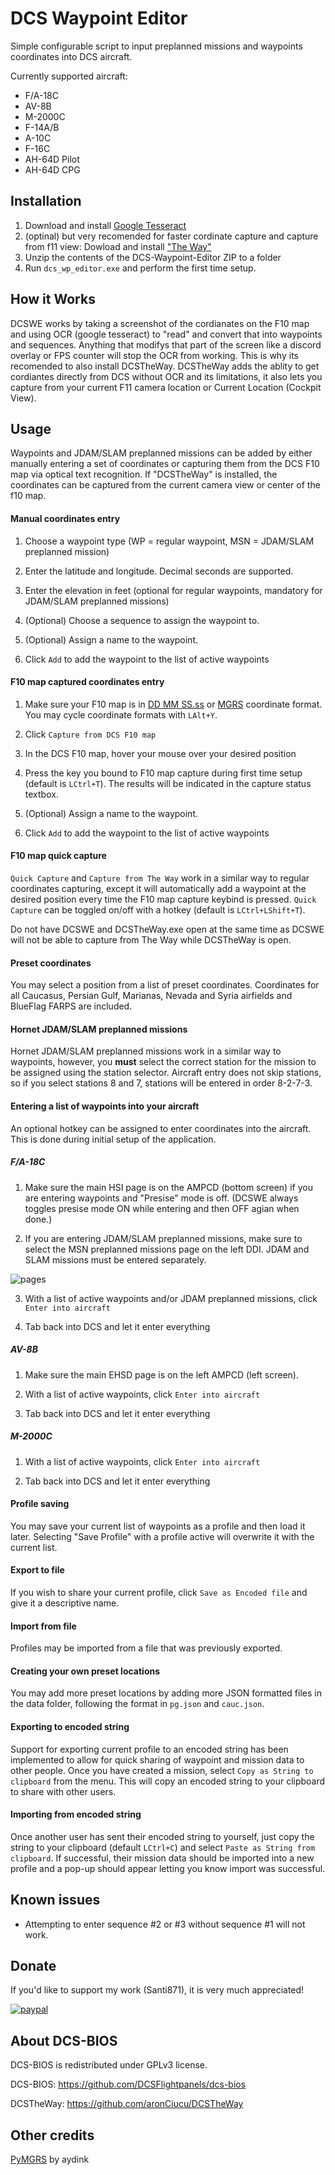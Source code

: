 # DCS Waypoint Editor

Simple configurable script to input preplanned missions and waypoints coordinates into DCS aircraft. 

Currently supported aircraft:

* F/A-18C
* AV-8B
* M-2000C
* F-14A/B
* A-10C
* F-16C
* AH-64D Pilot
* AH-64D CPG

## Installation

1. Download and install [Google Tesseract](https://github.com/UB-Mannheim/tesseract/wiki)
2. (optinal) but very recomended for faster cordinate capture and capture from f11 view: Dowload and install ["The Way"](https://github.com/aronCiucu/DCSTheWay)
3. Unzip the contents of the DCS-Waypoint-Editor ZIP to a folder
4. Run `dcs_wp_editor.exe` and perform the first time setup.

## How it Works

DCSWE works by taking a screenshot of the cordianates on the F10 map and using OCR (google tesseract) to "read" and convert that into waypoints and sequences. Anything that modifys that part of the screen like a discord overlay or FPS counter will stop the OCR from working. 
This is why its recomended to also install DCSTheWay. DCSTheWay adds the ablity to get cordiantes directly from DCS without OCR and its limitations, it also lets you capture from your current F11 camera location or Current Location (Cockpit View). 
 

## Usage

Waypoints and JDAM/SLAM preplanned missions can be added by either manually entering a set of coordinates or capturing them
from the DCS F10 map via optical text recognition. If "DCSTheWay" is installed, the coordinates can be captured from the
current camera view or center of the f10 map.

#### Manual coordinates entry

1. Choose a waypoint type (WP = regular waypoint, MSN = JDAM/SLAM preplanned mission)

2. Enter the latitude and longitude. Decimal seconds are supported.

3. Enter the elevation in feet (optional for regular waypoints, mandatory for JDAM/SLAM preplanned missions)

5. (Optional) Choose a sequence to assign the waypoint to.

6. (Optional) Assign a name to the waypoint.

7. Click `Add` to add the waypoint to the list of active waypoints

#### F10 map captured coordinates entry

1. Make sure your F10 map is in [DD MM SS.ss](https://i.imgur.com/9GIU7pJ.png) or [MGRS](https://i.imgur.com/T7lBvlx.png) coordinate format.
 You may cycle coordinate formats with `LAlt+Y`.

2. Click `Capture from DCS F10 map`

3. In the DCS F10 map, hover your mouse over your desired position

5. Press the key you bound to F10 map capture during first time setup (default is `LCtrl+T`). The results will be indicated
in the capture status textbox.

6. (Optional) Assign a name to the waypoint.

7. Click `Add` to add the waypoint to the list of active waypoints

#### F10 map quick capture

`Quick Capture` and `Capture from The Way` work in a similar way to regular coordinates capturing, except it will automatically add a waypoint
at the desired position every time the F10 map capture keybind is pressed.  `Quick Capture` can be toggled on/off with a
hotkey (default is `LCtrl+LShift+T`).

Do not have DCSWE and DCSTheWay.exe open at the same time as DCSWE will not be able to capture from The Way while DCSTheWay is open.

#### Preset coordinates

You may select a position from a list of preset coordinates. Coordinates for all Caucasus, Persian Gulf, Marianas, Nevada and Syria airfields
and BlueFlag FARPS are included.

#### Hornet JDAM/SLAM preplanned missions

Hornet JDAM/SLAM preplanned missions work in a similar way to waypoints, however, you **must** select the correct station
for the mission to be assigned using the station selector.  Aircraft entry does not skip stations, so if you select stations
8 and 7, stations will be entered in order 8-2-7-3.

#### Entering a list of waypoints into your aircraft

An optional hotkey can be assigned to enter coordinates into the aircraft.  This is done during initial setup
of the application.

##### F/A-18C

1. Make sure the main HSI page is on the AMPCD (bottom screen) if you are entering waypoints and "Presise" mode is off. (DCSWE always toggles presise mode ON while entering and then OFF agian when done.)
 
2. If you are entering JDAM/SLAM preplanned missions, make sure to select the MSN preplanned missions page on the left DDI.
JDAM and SLAM missions must be entered separately.

![pages](https://i.imgur.com/Nxr9qKX.png)

3. With a list of active waypoints and/or JDAM preplanned missions, click `Enter into aircraft`

4. Tab back into DCS and let it enter everything

##### AV-8B

1. Make sure the main EHSD page is on the left AMPCD (left screen).

2. With a list of active waypoints, click `Enter into aircraft`

3. Tab back into DCS and let it enter everything

##### M-2000C

1. With a list of active waypoints, click `Enter into aircraft`

2. Tab back into DCS and let it enter everything

#### Profile saving

You may save your current list of waypoints as a profile and then load it later. Selecting "Save Profile" with a profile active
will overwrite it with the current list.

#### Export to file

If you wish to share your current profile, click `Save as Encoded file` and give it a descriptive name.

#### Import from file

Profiles may be imported from a file that was previously exported.

#### Creating your own preset locations

You may add more preset locations by adding more JSON formatted files in the data folder,
following the format in `pg.json` and `cauc.json`.												  

#### Exporting to encoded string

Support for exporting current profile to an encoded string has been implemented to allow for quick sharing
of waypoint and mission data to other people.  Once you have created a mission, select `Copy as String to clipboard`
from the menu.  This will copy an encoded string to your clipboard to share with other users.

#### Importing from encoded string

Once another user has sent their encoded string to yourself, just copy the string to your clipboard (default `LCtrl+C`)
and select `Paste as String from clipboard`.  If successful, their mission data should be imported into
a new profile and a pop-up should appear letting you know import was successful.

## Known issues

* Attempting to enter sequence #2 or #3 without sequence #1 will not work.

## Donate

If you'd like to support my work (Santi871), it is very much appreciated!

[![paypal](https://www.paypalobjects.com/en_US/i/btn/btn_donate_LG.gif)](https://www.paypal.com/cgi-bin/webscr?cmd=_s-xclick&hosted_button_id=U6ZGEE7PF6KAG&source=url)

## About DCS-BIOS
DCS-BIOS is redistributed under GPLv3 license.

DCS-BIOS: https://github.com/DCSFlightpanels/dcs-bios

DCSTheWay: https://github.com/aronCiucu/DCSTheWay

## Other credits

[PyMGRS](https://github.com/aydink/pymgrs) by aydink
